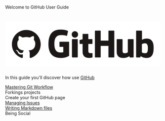 Welcome to GitHub User Guide

![alt text][image]
============================

In this guide you'll discover how use [GitHub](https://guides.github.com/)

[Mastering Git Workflow](./git-workflow.md)  
Forkings projects  
Create your first GitHub page  
[Managing Issues](./issues.md)  
[Writing Markdown files](./markdown.md)  
Being Social  

[image]: ./images/banner.png "GitHub"